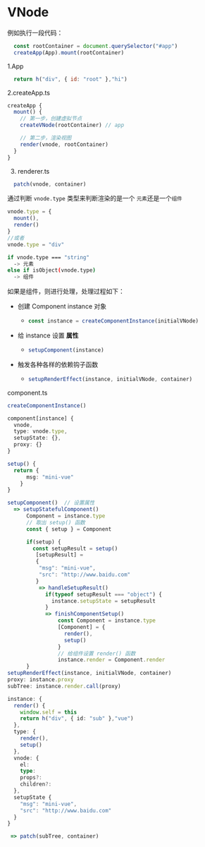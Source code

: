 # VNode
例如执行一段代码：
~~~js
  const rootContainer = document.querySelector("#app")
  createApp(App).mount(rootContainer)
~~~
1.App 
~~~js
  return h("div", { id: "root" },"hi")
~~~

2.createApp.ts
~~~ts
createApp {
  mount() {
    // 第一步，创建虚拟节点
    createVNode(rootContainer) // app

    // 第二步，渲染视图
    render(vnode, rootContainer)
  }
}
~~~
3. renderer.ts
~~~ts
  patch(vnode, container)
~~~

通过判断 ``vnode.type`` 类型来判断渲染的是一个 ``元素``还是一个``组件``
~~~ts
vnode.type = {
  mount(),
  render()
}
//或者
vnode.type = "div"
~~~

~~~bash
if vnode.type === "string" 
  -> 元素
else if isObject(vnode.type)
  -> 组件
~~~

如果是组件，则进行处理，处理过程如下：
+ 创建 Component instance 对象
  + ~~~ts
    const instance = createComponentInstance(initialVNode)
    ~~~
+ 给 instance 设置 **属性**
  + ~~~ts
    setupComponent(instance)
    ~~~
+ 触发各种各样的依赖钩子函数
  + ~~~ts
    setupRenderEffect(instance, initialVNode, container)
    ~~~

component.ts
~~~ts
createComponentInstance()

component[instance] {
  vnode,
  type: vnode.type,
  setupState: {},
  proxy: {}
}

setup() {
  return {
      msg: "mini-vue"
    }
}

setupComponent()  // 设置属性
  => setupStatefulComponent() 
      Component = instance.type
      // 取出 setup() 函数
      const { setup } = Component

      if(setup) {
        const setupResult = setup()
         [setupResult] = 
         {
          "msg": "mini-vue",
          "src": "http://www.baidu.com"
         }
          => handleSetupResult()
            if(typeof setupResult === "object") {
              instance.setupState = setupResult
            }
            => finishComponentSetup()
                const Component = instance.type
                [Component] = {
                  render(),
                  setup()
                }
                // 给组件设置 render() 函数
                instance.render = Component.render
      }
setupRenderEffect(instance, initialVNode, container)
proxy: instance.proxy
subTree: instance.render.call(proxy)

instance: {
  render() {
    window.self = this
    return h("div", { id: "sub" },"vue")
  },
  type: {
    render(),
    setup()
  },
  vnode: {
    el:
    type:
    props?:
    children?:
  },
  setupState {
    "msg": "mini-vue",
    "src": "http://www.baidu.com"
  }
}

 => patch(subTree, container)
~~~